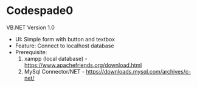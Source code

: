 # Codespade0

VB.NET
Version 1.0
- UI: Simple form with button and textbox
- Feature: Connect to localhost database
- Prerequisite: 
  1. xampp (local database) - https://www.apachefriends.org/download.html
  2. MySql Connector/NET - https://downloads.mysql.com/archives/c-net/
